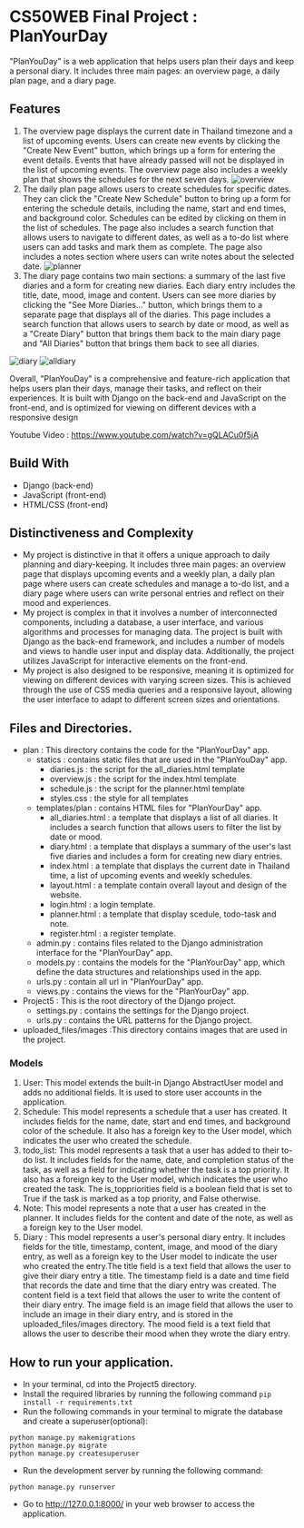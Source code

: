 # CS50WEB Final Project : PlanYourDay

"PlanYouDay" is a web application that helps users plan their days and keep a personal diary. It includes three main pages: an overview page, a daily plan page, and a diary page.

## Features
1. The overview page displays the current date in Thailand timezone and a list of upcoming events. Users can create new events by clicking the "Create New Event" button, which brings up a form for entering the event details. Events that have already passed will not be displayed in the list of upcoming events. The overview page also includes a weekly plan that shows the schedules for the next seven days.
![overview](uploaded_files/images/index.png)
2. The daily plan page allows users to create schedules for specific dates. They can click the "Create New Schedule" button to bring up a form for entering the schedule details, including the name, start and end times, and background color. Schedules can be edited by clicking on them in the list of schedules. The page also includes a search function that allows users to navigate to different dates, as well as a to-do list where users can add tasks and mark them as complete. The page also includes a notes section where users can write notes about the selected date.
![planner](uploaded_files/images/planner.png)
3.  The diary page contains two main sections: a summary of the last five diaries and a form for creating new diaries. Each diary entry includes the title, date, mood, image and content. Users can see more diaries by clicking the "See More Diaries..." button, which brings them to a separate page that displays all of the diaries. This page includes a search function that allows users to search by date or mood, as well as a "Create Diary" button that brings them back to the main diary page and "All Diaries" button that brings them back to see all diaries.

![diary](uploaded_files/images/diary.png)
![alldiary](uploaded_files/images/all_diary.png)

Overall, "PlanYouDay" is a comprehensive and feature-rich application that helps users plan their days, manage their tasks, and reflect on their experiences. It is built with Django on the back-end and JavaScript on the front-end, and is optimized for viewing on different devices with a responsive design

Youtube Video : https://www.youtube.com/watch?v=gQLACu0f5jA


## Build With 
- Django (back-end)
- JavaScript (front-end)
- HTML/CSS (front-end)

## Distinctiveness and Complexity

- My project is distinctive in that it offers a unique approach to daily planning and diary-keeping. It includes three main pages: an overview page that displays upcoming events and a weekly plan, a daily plan page where users can create schedules and manage a to-do list, and a diary page where users can write personal entries and reflect on their mood and experiences. 
- My project is complex in that it involves a number of interconnected components, including a database, a user interface, and various algorithms and processes for managing data. The project is built with Django as the back-end framework, and includes a number of models and views to handle user input and display data. Additionally, the project utilizes JavaScript for interactive elements on the front-end.
- My project is also designed to be responsive, meaning it is optimized for viewing on different devices with varying screen sizes. This is achieved through the use of CSS media queries and a responsive layout, allowing the user interface to adapt to different screen sizes and orientations.

## Files and Directories.

- plan : This directory contains the code for the "PlanYourDay" app.
    * statics : contains static files that are used in the "PlanYouDay" app.
        - diaries.js : the script for the all_diaries.html template 
        - overview.js : the script for the index.html template 
        - schedule.js : the script for the planner.html template 
        - styles.css : the style for all templates
    * templates/plan : contains HTML files for "PlanYourDay" app.
        - all_diaries.html : a template that displays a list of all diaries. It includes a search function that allows users to filter the list by date or mood.
        - diary.html : a template that displays a summary of the user's last five diaries and includes a form for creating new diary entries.
        - index.html : a template that displays the current date in Thailand time, a list of upcoming events and weekly schedules.
        - layout.html : a template contain overall layout and design of the website.
        - login.html : a login template.
        - planner.html : a template that display scedule, todo-task and note.
        - register.html : a register template. 
    * admin.py : contains files related to the Django administration interface for the "PlanYourDay" app.
    * models.py : contains the models for the "PlanYourDay" app, which define the data structures and relationships used in the app.
    * urls.py : contain all url in "PlanYourDay" app.
    * views.py : contains the views for the "PlanYourDay" app.
- Project5 : This is the root directory of the Django project.
    * settings.py : contains the settings for the Django project.
    * urls.py : contains the URL patterns for the Django project.
- uploaded_files/images :This directory contains images that are used in the project.

### Models
1. User: This model extends the built-in Django AbstractUser model and adds no additional fields. It is used to store user accounts in the application.
2.  Schedule: This model represents a schedule that a user has created. It includes fields for the name, date, start and end times, and background color of the schedule. It also has a foreign key to the User model, which indicates the user who created the schedule.
3. todo_list: This model represents a task that a user has added to their to-do list. It includes fields for the name, date, and completion status of the task, as well as a field for indicating whether the task is a top priority. It also has a foreign key to the User model, which indicates the user who created the task. The is_toppriorities field is a boolean field that is set to True if the task is marked as a top priority, and False otherwise.
4. Note: This model represents a note that a user has created in the planner. It includes fields for the content and date of the note, as well as a foreign key to the User model.
5. Diary : This model represents a user's personal diary entry. It includes fields for the title, timestamp, content, image, and mood of the diary entry, as well as a foreign key to the User model to indicate the user who created the entry.The title field is a text field that allows the user to give their diary entry a title. The timestamp field is a date and time field that records the date and time that the diary entry was created. The content field is a text field that allows the user to write the content of their diary entry. The image field is an image field that allows the user to include an image in their diary entry, and is stored in the uploaded_files/images directory. The mood field is a text field that allows the user to describe their mood when they wrote the diary entry.
## How to run your application.
- In your terminal, cd into the Project5 directory.
- Install the required libraries by running the following command
```pip install -r requirements.txt```
- Run the following commands in your terminal to migrate the database and create a superuser(optional):
```
python manage.py makemigrations
python manage.py migrate
python manage.py createsuperuser
```
- Run the development server by running the following command:
```
python manage.py runserver
```
- Go to http://127.0.0.1:8000/ in your web browser to access the application.